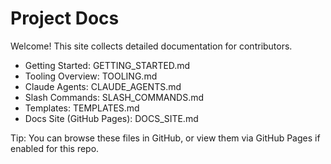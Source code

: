# Project Docs

Welcome! This site collects detailed documentation for contributors.

- Getting Started: GETTING\_STARTED.md
- Tooling Overview: TOOLING.md
- Claude Agents: CLAUDE\_AGENTS.md
- Slash Commands: SLASH\_COMMANDS.md
- Templates: TEMPLATES.md
- Docs Site (GitHub Pages): DOCS\_SITE.md

Tip: You can browse these files in GitHub, or view them via GitHub Pages if enabled for this repo.
